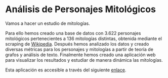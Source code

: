 # Análisis de Personajes Mitológicos

Vamos a hacer un estudio de mitologías.

Para ello hemos creado una base de datos con 3.622 personajes mitológicos pertenecientes a 136 mitologías distintas, obtenida mediante el scraping de [Wikipedia](https://es.wikipedia.org/wiki/Wikipedia:Portada). Después hemos analizado los datos y creado diversas métricas para los personajes y mitologías a partir de teoría de grafos y análisis de texto. Finalmente hemos creado una aplicación web para visualizar los resultados y estudiar de manera dinámica las mitologías.

Esta aplicación es accesible a través del siguiente [enlace](https://app.powerbi.com/view?r=eyJrIjoiNzhhMjFkM2ItNDRiYS00YWEzLTljODItNjI1NWZiZWU5NWUyIiwidCI6IjcxYmIzNDU4LWQ3NWYtNDcxNi1hNWNiLTY0N2NkYWNiYzBhZiIsImMiOjh9&pageName=ReportSection1770ce719e63217f1c1f).

